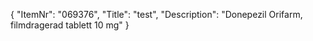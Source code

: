 {
  "ItemNr": "069376",
  "Title": "test",
  "Description": "Donepezil Orifarm, filmdragerad tablett 10 mg"
}